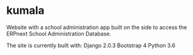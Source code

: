 # kumala

Website with a school administration app built on the side to access the ERPnext School Administration Database.

The site is currently built with:
Django 2.0.3
Bootstrap 4
Python 3.6

